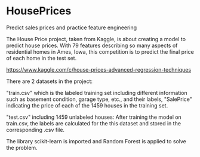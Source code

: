 # HousePrices
Predict sales prices and practice feature engineering

The House Price project, taken from Kaggle, is about creating a model to predict house prices. With 79 features describing so many aspects of residential homes in Ames, Iowa, this competition is to predict the final price of each home in the test set.

https://www.kaggle.com/c/house-prices-advanced-regression-techniques

There are 2 datasets in the project:

"train.csv" which is the labeled training set including different information such as basement condition, garage type, etc., and their labels, "SalePrice" indicating the price of each of the 1459 houses in the training set.

"test.csv" including 1459 unlabeled houses: After training the model on train.csv, the labels are calculated for the this dataset and stored in the corresponding .csv file.

The library scikit-learn is imported and Random Forest is applied to solve the problem.
